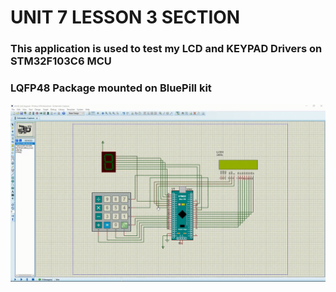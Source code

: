 # UNIT 7 LESSON 3 SECTION

### This application is used to test my LCD and KEYPAD Drivers on STM32F103C6 MCU

### LQFP48 Package mounted on BluePill kit

<img align="center" alt="Simulation" width="1000" src="https://github.com/MohamedNabil70/Mastering_Embedded_Systems_Diploma/blob/main/Unit7_MCU_Essential_Peripherals/Lesson%203%20GPIO%20Part3/Section/Unit7_Lesson3_Section.gif">
